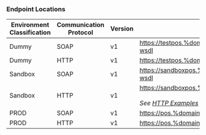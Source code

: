 ### Endpoint Locations

Environment<br/>Classification | Communication<br/>Protocol | Version | URL
----------|----------|----------|----------
Dummy | SOAP | v1 | <a href="https://testpos.%domain%/soap/v1/TestService.svc?wsdl">https://testpos.%domain%/soap/v1/TestService.svc?wsdl</a>
Dummy | HTTP | v1 | <a href="https://testpos.%domain%/webapi/v1/">https://testpos.%domain%/webapi/v1/</a>
Sandbox | SOAP | v1 | <a href="https://sandboxpos.%domain%/soap/v1/Service.svc?wsdl">https://sandboxpos.%domain%/soap/v1/Service.svc?wsdl</a>
Sandbox | HTTP | v1 | <a href="https://sandboxpos.%domain%/webapi/v1/">https://sandboxpos.%domain%/webapi/v1/</a><br/><br/><em>See <a href="/api_information/http_examples/">HTTP Examples</a> for a list of specific endpoints.</em>
PROD | SOAP | v1 | <a href="https://pos.%domain%/soap/v1/Service.svc?wsdl">https://pos.%domain%/soap/v1/Service.svc?wsdl</a>
PROD | HTTP | v1 | <a href="https://pos.%domain%/webapi/v1/">https://pos.%domain%/webapi/v1/</a>
